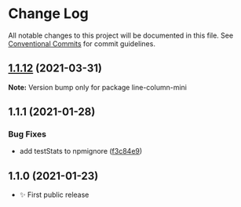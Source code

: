 # Change Log

All notable changes to this project will be documented in this file.
See [Conventional Commits](https://conventionalcommits.org) for commit guidelines.

## [1.1.12](https://github.com/codsen/codsen/compare/line-column-mini@1.1.11...line-column-mini@1.1.12) (2021-03-31)

**Note:** Version bump only for package line-column-mini





## 1.1.1 (2021-01-28)

### Bug Fixes

- add testStats to npmignore ([f3c84e9](https://github.com/codsen/codsen/commit/f3c84e95afc5514214312f913692d85b2e12eb29))

## 1.1.0 (2021-01-23)

- ✨ First public release
